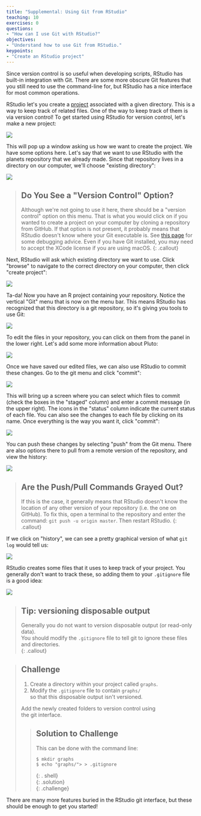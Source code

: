```yaml
---
title: "Supplemental: Using Git from RStudio"
teaching: 10
exercises: 0
questions:
- "How can I use Git with RStudio?"
objectives:
- "Understand how to use Git from RStudio."
keypoints:
- "Create an RStudio project"
---
```


Since version control is so useful when developing scripts, RStudio has built-in
integration with Git. There are some more obscure Git features that you still
need to use the command-line for, but RStudio has a nice interface for most
common operations.

RStudio let's you create a [project][rstudio-projects] associated with
a given directory. This is a way to keep track of related files. One
of the way to keep track of them is via version control! To get
started using RStudio for version control, let's make a new project:

![](../fig/RStudio_screenshot_newproject.png)

This will pop up a window asking us how we want to create the project. We have
some options here. Let's say that we want to use RStudio with the planets
repository that we already made. Since that repository lives in a directory on
our computer, we'll choose "existing directory":

![](../fig/RStudio_screenshot_existingdirectory.png)

> ## Do You See a "Version Control" Option?
>
> Although we're not going to use it here, there should be a "version control"
> option on this menu. That is what you would click on if you wanted to
> create a project on your computer by cloning a repository from GitHub.
> If that option is not present, it probably means that RStudio doesn't know
> where your Git executable is. See
> [this page](https://stat545-ubc.github.io/git03_rstudio-meet-git.html)
> for some debugging advice. Even if you have Git installed, you may need
> to accept the XCode license if you are using macOS.
{: .callout}

Next, RStudio will ask which existing directory we want to use. Click "browse"
to navigate to the correct directory on your computer, then click "create
project":

![](../fig/RStudio_screenshot_navigateexisting.png)

Ta-da! Now you have an R project containing your repository. Notice the
vertical "Git" menu that is now on the menu bar. This means RStudio has
recognized that this directory is a git repository, so it's giving you tools
to use Git:

![](../fig/RStudio_screenshot_afterclone.png)

To edit the files in your repository, you can click on them from the panel in
the lower right. Let's add some more information about Pluto:

![](../fig/RStudio_screenshot_editfiles.png)

Once we have saved our edited files, we can also use RStudio to commit these changes. Go to the git menu and click
"commit":

![](../fig/RStudio_screenshot_commit.png)

This will bring up a screen where you can select which files to commit (check
the boxes in the "staged" column) and enter a commit message (in the upper
right). The icons in the "status" column indicate the current status of each
file. You can also see the changes to each file by clicking on its name. Once
everything is the way you want it, click "commit":

![](../fig/RStudio_screenshot_review.png)

You can push these changes by selecting "push" from the Git menu. There are
also options there to pull from a remote version of the repository, and view
the history:

![](../fig/RStudio_screenshot_history.png)

> ## Are the Push/Pull Commands Grayed Out?
>
> If this is the case, it generally means that RStudio doesn't know the
> location of any other version of your repository (i.e. the one on GitHub).
> To fix this, open a terminal to the repository and enter the command:
> `git push -u origin master`. Then restart RStudio.
{: .callout}

If we click on "history", we can see a pretty graphical version of what
`git log` would tell us:

![](../fig/RStudio_screenshot_viewhistory.png)

RStudio creates some files that it uses to keep track of your project. You
generally don't want to track these, so adding them to your `.gitignore` file
is a good idea:

![](../fig/RStudio_screenshot_gitignore.png)

> ## Tip: versioning disposable output		
>		
> Generally you do not want to version disposable output (or read-only data).		
> You should modify the `.gitignore` file to tell git to ignore these files		
> and directories.		
{: .callout}		

> ## Challenge		
>		
> 1. Create a directory within your project called `graphs`.		
> 2. Modify the `.gitignore` file to contain `graphs/`		
> so that this disposable output isn't versioned.		
>		
> Add the newly created folders to version control using		
> the git interface.		
>		
> > ## Solution to Challenge	
> >		
> > This can be done with the command line:		
> > ```		
> > $ mkdir graphs		
> > $ echo "graphs/"> > .gitignore		
> > ```		
> > {: . shell}		
> {: .solution}		
{: .challenge}

There are many more features buried in the RStudio git interface, but these
should be enough to get you started!

[rstudio-projects]: https://support.rstudio.com/hc/en-us/articles/200526207-Using-Projects
